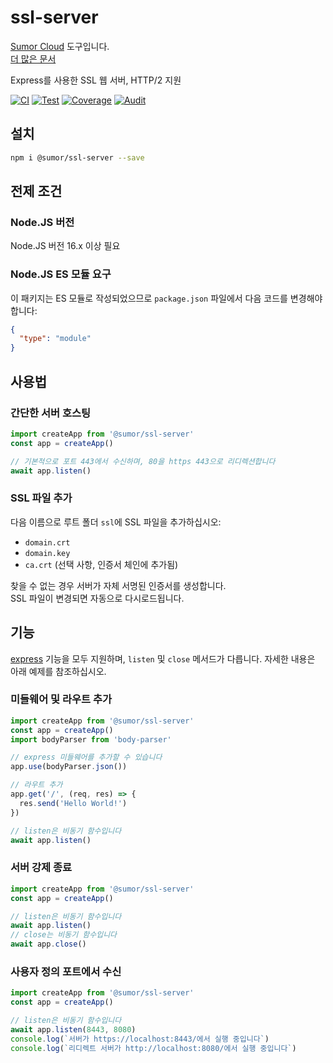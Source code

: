 # ssl-server

[Sumor Cloud](https://sumor.cloud) 도구입니다.  
[더 많은 문서](https://sumor.cloud/ssl-server)

Express를 사용한 SSL 웹 서버, HTTP/2 지원

[![CI](https://github.com/sumor-cloud/ssl-server/actions/workflows/ci.yml/badge.svg)](https://github.com/sumor-cloud/ssl-server/actions/workflows/ci.yml)
[![Test](https://github.com/sumor-cloud/ssl-server/actions/workflows/ut.yml/badge.svg)](https://github.com/sumor-cloud/ssl-server/actions/workflows/ut.yml)
[![Coverage](https://github.com/sumor-cloud/ssl-server/actions/workflows/coverage.yml/badge.svg)](https://github.com/sumor-cloud/ssl-server/actions/workflows/coverage.yml)
[![Audit](https://github.com/sumor-cloud/ssl-server/actions/workflows/audit.yml/badge.svg)](https://github.com/sumor-cloud/ssl-server/actions/workflows/audit.yml)

## 설치

```bash
npm i @sumor/ssl-server --save
```

## 전제 조건

### Node.JS 버전

Node.JS 버전 16.x 이상 필요

### Node.JS ES 모듈 요구

이 패키지는 ES 모듈로 작성되었으므로 `package.json` 파일에서 다음 코드를 변경해야 합니다:

```json
{
  "type": "module"
}
```

## 사용법

### 간단한 서버 호스팅

```javascript
import createApp from '@sumor/ssl-server'
const app = createApp()

// 기본적으로 포트 443에서 수신하며, 80을 https 443으로 리디렉션합니다
await app.listen()
```

### SSL 파일 추가

다음 이름으로 루트 폴더 `ssl`에 SSL 파일을 추가하십시오:

- `domain.crt`
- `domain.key`
- `ca.crt` (선택 사항, 인증서 체인에 추가됨)

찾을 수 없는 경우 서버가 자체 서명된 인증서를 생성합니다.  
SSL 파일이 변경되면 자동으로 다시로드됩니다.

## 기능

[express](https://www.npmjs.com/package/express) 기능을 모두 지원하며, `listen` 및 `close` 메서드가 다릅니다. 자세한 내용은 아래 예제를 참조하십시오.

### 미들웨어 및 라우트 추가

```javascript
import createApp from '@sumor/ssl-server'
const app = createApp()
import bodyParser from 'body-parser'

// express 미들웨어를 추가할 수 있습니다
app.use(bodyParser.json())

// 라우트 추가
app.get('/', (req, res) => {
  res.send('Hello World!')
})

// listen은 비동기 함수입니다
await app.listen()
```

### 서버 강제 종료

```javascript
import createApp from '@sumor/ssl-server'
const app = createApp()

// listen은 비동기 함수입니다
await app.listen()
// close는 비동기 함수입니다
await app.close()
```

### 사용자 정의 포트에서 수신

```javascript
import createApp from '@sumor/ssl-server'
const app = createApp()

// listen은 비동기 함수입니다
await app.listen(8443, 8080)
console.log(`서버가 https://localhost:8443/에서 실행 중입니다`)
console.log(`리디렉트 서버가 http://localhost:8080/에서 실행 중입니다`)
```
